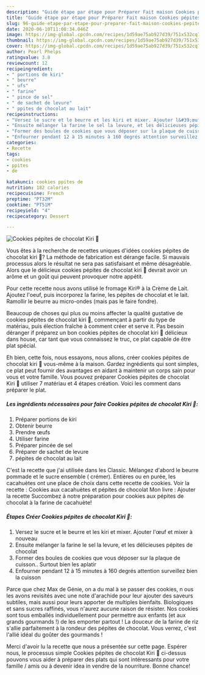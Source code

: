 ```yaml
---
description: "Guide étape par étape pour Préparer Fait maison Cookies pépites de chocolat Kiri 🧀"
title: "Guide étape par étape pour Préparer Fait maison Cookies pépites de chocolat Kiri 🧀"
slug: 96-guide-etape-par-etape-pour-preparer-fait-maison-cookies-pepites-de-chocolat-kiri
date: 2020-06-10T11:08:34.046Z
image: https://img-global.cpcdn.com/recipes/1d59ae75ab927d39/751x532cq70/cookies-pepites-de-chocolat-kiri-🧀-photo-principale-de-la-recette.jpg
thumbnail: https://img-global.cpcdn.com/recipes/1d59ae75ab927d39/751x532cq70/cookies-pepites-de-chocolat-kiri-🧀-photo-principale-de-la-recette.jpg
cover: https://img-global.cpcdn.com/recipes/1d59ae75ab927d39/751x532cq70/cookies-pepites-de-chocolat-kiri-🧀-photo-principale-de-la-recette.jpg
author: Pearl Phelps
ratingvalue: 3.8
reviewcount: 12
recipeingredient:
- " portions de kiri"
- " beurre"
- " ufs"
- " farine"
- " pince de sel"
- " de sachet de levure"
- " ppites de chocolat au lait"
recipeinstructions:
- "Versez le sucre et le beurre et les kiri et mixer. Ajouter l&#39;œuf et mixer à nouveau"
- "Ensuite mélanger la farine le sel la levure, et les délicieuses pépites de chocolat"
- "Former des boules de cookies que vous déposer sur la plaque de cuisson.. Surtout bien les aplatir"
- "Enfourner pendant 12 à 15 minutes à 160 degrés attention surveillez bien la cuisson"
categories:
- Recette
tags:
- cookies
- ppites
- de

katakunci: cookies ppites de 
nutrition: 182 calories
recipecuisine: French
preptime: "PT32M"
cooktime: "PT51M"
recipeyield: "4"
recipecategory: Dessert

---
```



![Cookies pépites de chocolat Kiri 🧀](https://img-global.cpcdn.com/recipes/1d59ae75ab927d39/751x532cq70/cookies-pepites-de-chocolat-kiri-🧀-photo-principale-de-la-recette.jpg)

Vous êtes à la recherche de recettes uniques d'idées cookies pépites de chocolat kiri 🧀? La méthode de fabrication est dérange facile. Si mauvais processus alors le résultat ne sera pas satisfaisant et même désagréable. Alors que le délicieux cookies pépites de chocolat kiri 🧀 devrait avoir un arôme et un goût qui peuvent provoquer notre appétit.

Pour cette recette nous avons utilisé le fromage Kiri® à la Crème de Lait. Ajoutez l&#39;oeuf, puis incorporez la farine, les pépites de chocolat et le lait. Ramollir le beurre au micro-ondes (mais pas le faire fondre).

Beaucoup de choses qui plus ou moins affecter la qualité gustative de cookies pépites de chocolat kiri 🧀, commençant à partir du type de matériau, puis élection fraîche à comment créer et serve it. Pas besoin déranger if préparez un bon cookies pépites de chocolat kiri 🧀 délicieux dans house, car tant que vous connaissez le truc, ce plat capable de être plat spécial.


Eh bien, cette fois, nous essayons, nous allons, créer cookies pépites de chocolat kiri 🧀 vous-même à la maison. Gardez ingrédients qui sont simples, ce plat peut fournir des avantages en aidant à maintenir un corps sain pour vous et votre famille. Vous pouvez préparer Cookies pépites de chocolat Kiri 🧀 utiliser 7 matériau et 4 étapes création. Voici les comment dans préparer le plat.

<!--inarticleads1-->

##### Les ingrédients nécessaires pour faire Cookies pépites de chocolat Kiri 🧀:

1. Préparer  portions de kiri
1. Obtenir  beurre
1. Prendre  œufs
1. Utiliser  farine
1. Préparer  pincée de sel
1. Préparer  de sachet de levure
1.   pépites de chocolat au lait


C&#39;est la recette que j&#39;ai utilisée dans les Classic. Mélangez d&#39;abord le beurre pommade et le sucre ensemble ( crémer). Entières ou en purée, les cacahuètes ont une place de choix dans cette recette de cookies. Voir la recette : Cookies aux cacahuètes et pépites de chocolat Mon livre : Ajouter la recette Succombez à notre préparation pour cookies aux pépites de chocolat à la farine de cacahuète! 

<!--inarticleads2-->

##### Étapes Créer Cookies pépites de chocolat Kiri 🧀:

1. Versez le sucre et le beurre et les kiri et mixer. Ajouter l&#39;œuf et mixer à nouveau
1. Ensuite mélanger la farine le sel la levure, et les délicieuses pépites de chocolat
1. Former des boules de cookies que vous déposer sur la plaque de cuisson.. Surtout bien les aplatir
1. Enfourner pendant 12 à 15 minutes à 160 degrés attention surveillez bien la cuisson


Parce que chez Max de Génie, on a du mal à se passer des cookies, n ous les avons revisités avec une note d&#39;arachide pour leur ajouter des saveurs subtiles, mais aussi pour leurs apporter de multiples bienfaits. Biologiques et sans sucres raffinés, vous n&#39;aurez aucune raison de résister. Nos cookies sont tous emballés individuellement pour permettre aux enfants (et aux grands gourmands !) de les emporter partout ! La douceur de la farine de riz s&#39;allie parfaitement à la rondeur des pépites de chocolat. Vous verrez, c&#39;est l&#39;allié idéal du goûter des gourmands ! 


Merci d'avoir lu la recette que nous a présentée sur cette page. Espérer nous, le processus simple Cookies pépites de chocolat Kiri 🧀 ci-dessus pouvons vous aider à préparer des plats qui sont intéressants pour votre famille / amis ou à devenir idea in vendre de la nourriture. Bonne chance!
